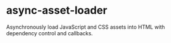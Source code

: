 # async-asset-loader
Asynchronously load JavaScript and CSS assets into HTML with dependency control and callbacks.


